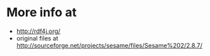 # More info at 

* http://rdf4j.org/
* original files at http://sourceforge.net/projects/sesame/files/Sesame%202/2.8.7/
